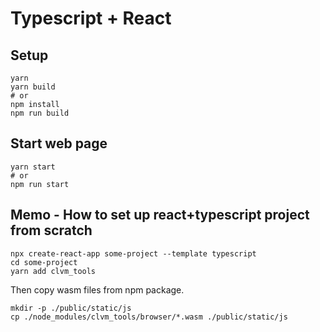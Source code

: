 # Typescript + React

## Setup
```shell
yarn
yarn build
# or
npm install
npm run build
```

## Start web page
```shell
yarn start
# or
npm run start
```

## Memo - How to set up react+typescript project from scratch
```shell
npx create-react-app some-project --template typescript
cd some-project
yarn add clvm_tools
```
Then copy wasm files from npm package.
```shell
mkdir -p ./public/static/js
cp ./node_modules/clvm_tools/browser/*.wasm ./public/static/js
```
